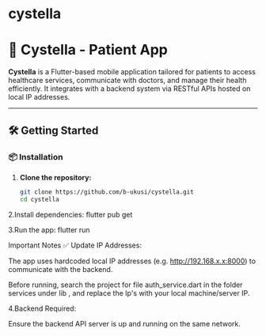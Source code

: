 # cystella
# 🌸 Cystella - Patient App

**Cystella** is a Flutter-based mobile application tailored for patients to access healthcare services, communicate with doctors, and manage their health efficiently. It integrates with a backend system via RESTful APIs hosted on local IP addresses.

---

## 🛠️ Getting Started

### 📦 Installation

1. **Clone the repository:**
   ```bash
   git clone https://github.com/b-ukusi/cystella.git
   cd cystella
2.Install dependencies:
flutter pub get


3.Run the app:
flutter run

Important Notes
✅ Update IP Addresses:

The app uses hardcoded local IP addresses (e.g. http://192.168.x.x:8000) to communicate with the backend.

Before running, search the project for file auth_service.dart in the folder services under lib , and replace the Ip's with your local machine/server IP.

4.Backend Required:

Ensure the backend API server is up and running on the same network.



